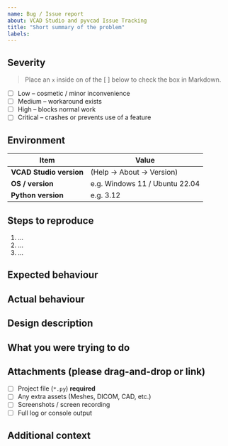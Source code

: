 ```yaml
---
name: Bug / Issue report
about: VCAD Studio and pyvcad Issue Tracking
title: "Short summary of the problem"
labels: 
---
```


<!--
Thank you for filing an issue!  
Please fill in whatever you can; delete any section that doesn’t apply.
-->

<!--
## Labels
Choose as many labels for the issue under "Labels" that fit. You can find the labels at the bottom of the page. You must select one of the following:
- Design
- Export
- Rendering
- Installation
- Question
- Request
-->

## Severity
> Place an `x` inside on of the [ ] below to check the box in Markdown.
- [ ] Low – cosmetic / minor inconvenience
- [ ] Medium – workaround exists
- [ ] High – blocks normal work
- [ ] Critical – crashes or prevents use of a feature

## Environment
| Item                    | Value                          |
|-------------------------|--------------------------------|
| **VCAD Studio version** | (Help → About → Version)       |
| **OS / version**        | e.g. Windows 11 / Ubuntu 22.04 |
| **Python version**      | e.g. 3.12                      |

## Steps to reproduce
1. …  
2. …  
3. …

## Expected behaviour
<!-- What *should* have happened? -->

## Actual behaviour
<!-- What *did* happen?  Include error messages or screenshots. -->

## Design description
<!-- Briefly describe the model (size, key features, node types, etc.). -->

## What you were trying to do
<!-- e.g. “Render the object in VCAD Studio or “Export PNG stack”. -->

## Attachments  (please drag-and-drop or link)
- [ ] Project file (`*.py`) **required**
- [ ] Any extra assets (Meshes, DICOM, CAD, etc.)
- [ ] Screenshots / screen recording
- [ ] Full log or console output

## Additional context
<!-- Anything else that might help me debug. -->
